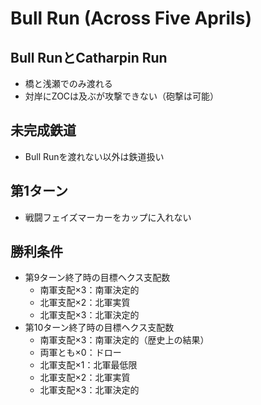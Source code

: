 # Bull Run (Across Five Aprils)

## Bull RunとCatharpin Run
- 橋と浅瀬でのみ渡れる
- 対岸にZOCは及ぶが攻撃できない（砲撃は可能）

## 未完成鉄道
- Bull Runを渡れない以外は鉄道扱い

## 第1ターン
- 戦闘フェイズマーカーをカップに入れない

## 勝利条件
- 第9ターン終了時の目標ヘクス支配数
  - 南軍支配×3：南軍決定的
  - 北軍支配×2：北軍実質
  - 北軍支配×3：北軍決定的
- 第10ターン終了時の目標ヘクス支配数
  - 南軍支配×3：南軍決定的（歴史上の結果）
  - 両軍とも×0：ドロー
  - 北軍支配×1：北軍最低限
  - 北軍支配×2：北軍実質
  - 北軍支配×3：北軍決定的
